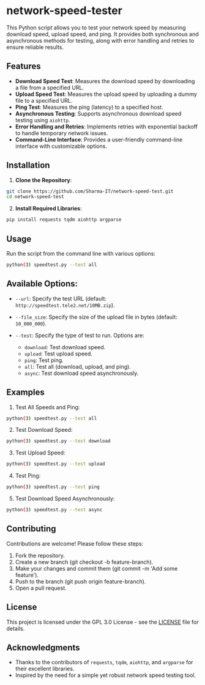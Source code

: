 # network-speed-tester

This Python script allows you to test your network speed by measuring download speed, upload speed, and ping. It provides both synchronous and asynchronous methods for testing, along with error handling and retries to ensure reliable results.

## Features

- **Download Speed Test**: Measures the download speed by downloading a file from a specified URL.
- **Upload Speed Test**: Measures the upload speed by uploading a dummy file to a specified URL.
- **Ping Test**: Measures the ping (latency) to a specified host.
- **Asynchronous Testing**: Supports asynchronous download speed testing using `aiohttp`.
- **Error Handling and Retries**: Implements retries with exponential backoff to handle temporary network issues.
- **Command-Line Interface**: Provides a user-friendly command-line interface with customizable options.

## Installation

1. **Clone the Repository**:

```bash
git clone https://github.com/Sharma-IT/network-speed-test.git
cd network-speed-test
```

2. **Install Required Libraries**:

```bash
pip install requests tqdm aiohttp argparse
```  

## Usage

Run the script from the command line with various options:

```bash
python(3) speedtest.py --test all
```

## Available Options:

- `--url`: Specify the test URL (default: `http://speedtest.tele2.net/10MB.zip`).
- `--file_size`: Specify the size of the upload file in bytes (default: `10_000_000`).
- `--test`: Specify the type of test to run. Options are:

  - `download`: Test download speed.
  - `upload`: Test upload speed.
  - `ping`: Test ping.
  - `all`: Test all (download, upload, and ping).
  - `async`: Test download speed asynchronously.
 
## Examples

1. Test All Speeds and Ping:

```bash
python(3) speedtest.py --test all
```

2. Test Download Speed:

```bash
python(3) speedtest.py --test download
```

3. Test Upload Speed:

```bash
python(3) speedtest.py --test upload
```

4. Test Ping:

```bash
python(3) speedtest.py --test ping
```

5. Test Download Speed Asynchronously:

```bash
python(3) speedtest.py --test async
```

## Contributing

Contributions are welcome! Please follow these steps:

1. Fork the repository.
2. Create a new branch (git checkout -b feature-branch).
3. Make your changes and commit them (git commit -m 'Add some feature').
4. Push to the branch (git push origin feature-branch).
5. Open a pull request.

## License

This project is licensed under the GPL 3.0 License - see the [LICENSE](LICENSE) file for details.

## Acknowledgments

- Thanks to the contributors of `requests`, `tqdm`, `aiohttp`, and `argparse` for their excellent libraries.
- Inspired by the need for a simple yet robust network speed testing tool.
